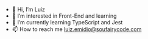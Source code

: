 - 👋 Hi, I’m Luiz
- 👀 I’m interested in Front-End and learning
- 🌱 I’m currently learning TypeScript and Jest
- 📫 How to reach me luiz.emidio@soufairycode.com

<!---
Luiz-Fairycode/Luiz-Fairycode is a ✨ special ✨ repository because its `README.md` (this file) appears on your GitHub profile.
You can click the Preview link to take a look at your changes.
--->
